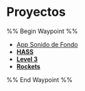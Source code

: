 # Proyectos

%% Begin Waypoint %%
- [App Sonido de Fondo](./App%20Sonido%20de%20Fondo.md)
- **[HASS](./HASS/HASS.md)**
- **[Level 3](./Level%203/Level%203.md)**
- **[Rockets](./Rockets/Rockets.md)**

%% End Waypoint %%